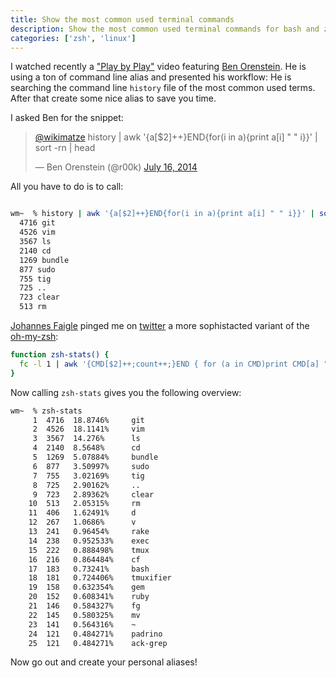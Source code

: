 ```yaml
---
title: Show the most common used terminal commands
description: Show the most common used terminal commands for bash and zsh, thanks @r00k and @jayeff for the inspiration
categories: ['zsh', 'linux']
---
```


I watched recently a ["Play by Play"](http://www.pluralsight.com/courses/play-by-play-ben-orenstein) video featuring [Ben Orenstein](https://twitter.com/r00k). He is using a ton of command line alias and presented his workflow: He is searching the command line `history` file of the most common used terms. After that create some nice alias to save you time.


I asked Ben for the snippet:


<blockquote class="twitter-tweet" lang="en"><p><a href="https://twitter.com/wikimatze">@wikimatze</a> history | awk &#39;{a[$2]++}END{for(i in a){print a[i] &quot; &quot; i}}&#39; | sort -rn | head</p>&mdash; Ben Orenstein (@r00k) <a href="https://twitter.com/r00k/status/489436243243974656">July 16, 2014</a></blockquote>
<script async src="//platform.twitter.com/widgets.js" charset="utf-8"></script>


All you have to do is to call:

```sh

wm~  % history | awk '{a[$2]++}END{for(i in a){print a[i] " " i}}' | sort -rn | head
  4716 git
  4526 vim
  3567 ls
  2140 cd
  1269 bundle
  877 sudo
  755 tig
  725 ..
  723 clear
  513 rm
```


[Johannes Faigle](https://twitter.com/jayeff) pinged me on [twitter](https://twitter.com/jayeff/status/489530404589031424) a more sophistacted variant of the [oh-my-zsh](https://github.com/robbyrussell/oh-my-zsh/blob/217d8f0540a41b2927caf986561e45634fa1952a/lib/functions.zsh#L2):


```sh
function zsh-stats() {
  fc -l 1 | awk '{CMD[$2]++;count++;}END { for (a in CMD)print CMD[a] " " CMD[a]/count*100 "% " a;}' | grep -v "./" | column -c3 -s " " -t | sort -nr | nl | head -n25
}
```


Now calling `zsh-stats` gives you the following overview:


```sh
wm~  % zsh-stats
     1	4716  18.8746%     git
     2	4526  18.1141%     vim
     3	3567  14.276%      ls
     4	2140  8.5648%      cd
     5	1269  5.07884%     bundle
     6	877   3.50997%     sudo
     7	755   3.02169%     tig
     8	725   2.90162%     ..
     9	723   2.89362%     clear
    10	513   2.05315%     rm
    11	406   1.62491%     d
    12	267   1.0686%      v
    13	241   0.96454%     rake
    14	238   0.952533%    exec
    15	222   0.888498%    tmux
    16	216   0.864484%    cf
    17	183   0.73241%     bash
    18	181   0.724406%    tmuxifier
    19	158   0.632354%    gem
    20	152   0.608341%    ruby
    21	146   0.584327%    fg
    22	145   0.580325%    mv
    23	141   0.564316%    ~
    24	121   0.484271%    padrino
    25	121   0.484271%    ack-grep
```


Now go out and create your personal aliases!

